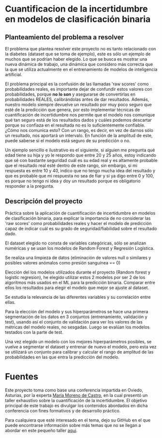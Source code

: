 # Cuantificacion de la incertidumbre en modelos de clasificación binaria

## Planteamiento del problema a resolver
El problema que plantea resolver este proyecto no es tanto relacionado con la diabetes (dataset que se toma de ejemplo), este es sólo un ejemplo de muchos que se podrían haber elegido. Lo que se busca es mostrar una nueva dinámica de trabajo, una dinámica que considero más correcta que la que se utiliza actualmente en el entrenamiento de modelos de inteligencia artificial.

El problema principal es la confusión de las llamadas 'raw scores' como probabilidades reales, es importante dejar de confundir estos valores con probabilidades, porque **no lo son** y asegurarse de convertirlas en probabilidades REALES, calibrándolas antes de dar resultados. Además, nuestro modelo siempre devuelve un resultado por muy poco seguro que esté de la predicción que genera, por esto implementar técnicas de cuantificación de incertidumbre nos permite que el modelo nos comunique qué tan seguro está de los resultados dados y cuáles podemos descartar porque su confiaza en el resultada no es lo suficientemente confiable. ¿Cómo nos comunica esto? Con un rango, es decir, en vez de darnos sólo un resultado, nos aportará un intervalo. En función de la amplitud de este, puede saberse si el modelo está seguro de su predicción o no.

Un ejemplo sencillo e ilustrativo es el siguiente, si alguien me pregunta qué edad tiene su hija y yo le respondo que entre 20 y 25 años, estoy indicando que sé con bastante seguridad cuál es su edad real y es altamente probable que el resultado real esté dentro de este rango, sin embargo, si mi respuesta es entre 10 y 40, indico que no tengo mucha idea del resultado y que es probable que mi respuesta no sea de fiar y si ya digo entre 0 y 100, es porque no tengo ni idea y doy un resultado porque es obligatorio responder a la pregunta.

## Descripción del proyecto
Práctica sobre la aplicación de cuantificación de incertidumbre en modelos de clasificación binaria, para explicar la importancia de no considerar las 'raw scores' como probabilidades reales y hacer el modelo de predicción capaz de indicar cuál es su grado de seguridad/fiabilidad sobre el resultado dado.

El dataset elegido no consta de variables categóricas, sólo se analizan numéricas y se usan los modelos de Random Forest y Regresión Logística.

Se realiza una limpieza de datos (eliminación de valores null o similares y posibles valores anómalos como presión sanguínea == 0)

Elección del los modelos utilizados durante el proyecto (Random forest y logistic regresion), he elegido utilizar estos 2 modelos por ser 2 de los algoritmos más usados en el ML para la predicción binaria. Comparar entre ellos los resultados para elegir el modelo que mejor se ajuste al dataset.

Se estudia la relevancia de las diferentes variables y su correlación entre ellas.

Para la elección del modelo y sus hiperparámetros se hace una primera segmentación de los datos en 3 conjuntos (entrenamiento, validación y test), usando así el conjunto de validación para ver los valores de las métricas del modelo reales, no sesgadas. Luego se evalúan los modelos testados con la parte de test.

Una vez elegido un modelo con los mejores hiperparámetros posibles, se vuelve a segmentar el dataset y entrenar de nuevo el modelo, pero esta vez se utilizará un conjunto para calibrar y calcular el rango de amplitud de las probabilidades en las que entra la predicción del modelo.


# Fuentes

Este proyecto toma como base una conferencia impartida en Oviedo, Asturias, por la experta [María Moreno de Castro](https://www.linkedin.com/in/maria-moreno-de-castro/), en la cual presentó un taller exhaustivo sobre la cuantificación de la incertidumbre. El objetivo principal de este trabajo es divulgar los contenidos abordados en dicha conferencia con fines formativos y de desarrollo práctico. 

Para cualquiera que esté interesado en el tema, dejo su GitHub en el que puede encontrarse información sobre más temas que no se llegan a abordar en este pequeño taller [aqui](https://github.com/MMdeCastro/Uncertainty_Quantification_XAI).
